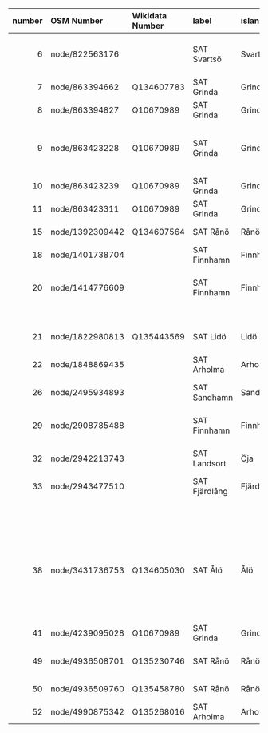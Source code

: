 |   number | OSM Number      | Wikidata Number   | label         | island    | access   | drinking_water   | note                                                                                            | note:en                                                                            | operator            | operator:wikidata   | contact_url   | contact_phone   | wikimedia_commons                               | image                                                                                                                                                  | image:license   | image:license:wikidata   | check_date   | start_date   | osm_notes_nearby                                                                                                         | osm_note_ids     | osm_note_links                                                                         | fixme                                                                                                                                            |
|---------:|:----------------|:------------------|:--------------|:----------|:---------|:-----------------|:------------------------------------------------------------------------------------------------|:-----------------------------------------------------------------------------------|:--------------------|:--------------------|:--------------|:----------------|:------------------------------------------------|:-------------------------------------------------------------------------------------------------------------------------------------------------------|:----------------|:-------------------------|:-------------|:-------------|:-------------------------------------------------------------------------------------------------------------------------|:-----------------|:---------------------------------------------------------------------------------------|:-------------------------------------------------------------------------------------------------------------------------------------------------|
|        6 | node/822563176  |                   | SAT Svartsö   | Svartsö   |          |                  |                                                                                                 |                                                                                    |                     |                     |               |                 |                                                 |                                                                                                                                                        |                 |                          |              |              | Fungerar detta dricksvatten 2025 https://www.openstreetmap.org/node/822563176                                            | 4874294          | https://www.openstreetmap.org/note/4874294                                             | saknar drinking_water-tag; saknar access; saknar bild; saknar operator; saknar länk till Wikidata; saknar check_date; kolla närliggande OSM Note |
|        7 | node/863394662  | Q134607783        | SAT Grinda    | Grinda    | yes      | yes              |                                                                                                 |                                                                                    |                     |                     |               |                 |                                                 | https://upload.wikimedia.org/wikipedia/commons/3/3f/SAT_Grinda_camping_vattenpump.jpg                                                                  | CC-0            | Q6938433                 | 2025-03-23   |              |                                                                                                                          |                  |                                                                                        | saknar operator                                                                                                                                  |
|        8 | node/863394827  | Q10670989         | SAT Grinda    | Grinda    | yes      | yes              |                                                                                                 |                                                                                    | Skärgårdsstiftelsen | Q10670989           |               |                 |                                                 | https://upload.wikimedia.org/wikipedia/commons/1/1c/SAT_Grinda_toalett_s%C3%B6dra_bryggan_20250826_03.jpg                                              | CC-0            | Q6938433                 | 2025-08-25   |              |                                                                                                                          |                  |                                                                                        |                                                                                                                                                  |
|        9 | node/863423228  | Q10670989         | SAT Grinda    | Grinda    | yes      | yes              |                                                                                                 |                                                                                    | Skärgårdsstiftelsen | Q10670989           |               |                 | Category:Grinda, public toilets 863423228       | https://upload.wikimedia.org/wikipedia/commons/9/9b/SAT_Grinda_20250825_Batch_20.jpg                                                                   | CC-0            | Q6938433                 |              |              | Finns denna eldstad här missade den då jag passerade 20250825 | Finns 2 toaletter Elsa och Pia här 15 år gamla uppgifter | 4930861, 4930857 | https://www.openstreetmap.org/note/4930861, https://www.openstreetmap.org/note/4930857 | saknar check_date; kolla närliggande OSM Note                                                                                                    |
|       10 | node/863423239  | Q10670989         | SAT Grinda    | Grinda    | yes      | yes              |                                                                                                 |                                                                                    | Skärgårdsstiftelsen | Q10670989           |               |                 | Category:Grinda,_public_toilets_Misse_863423239 | https://upload.wikimedia.org/wikipedia/commons/2/2a/SAT_Grinda_20250825_vandring_dokumentera_05.jpg                                                    | CC-0            | Q6938433                 | 2025-08-25   |              |                                                                                                                          |                  |                                                                                        |                                                                                                                                                  |
|       11 | node/863423311  | Q10670989         | SAT Grinda    | Grinda    | yes      | yes              |                                                                                                 |                                                                                    | Skärgårdsstiftelsen | Q10670989           |               |                 | Category:Grinda,_public_toilets_Sara_863423311  | https://upload.wikimedia.org/wikipedia/commons/9/97/SAT_Grinda_toalett_Linn_20250825_02.jpg                                                            | CC-0            | Q6938433                 | 2025-08-25   |              |                                                                                                                          |                  |                                                                                        |                                                                                                                                                  |
|       15 | node/1392309442 | Q134607564        | SAT Rånö      | Rånö      |          |                  |                                                                                                 |                                                                                    |                     |                     |               |                 |                                                 | https://upload.wikimedia.org/wikipedia/commons/b/b9/SAT_R%C3%A5n%C3%B6_vandring_2025_04_09.jpg                                                         | CC-0            |                          | 2025-08-02   |              |                                                                                                                          |                  |                                                                                        | saknar drinking_water-tag; saknar access; saknar operator                                                                                        |
|       18 | node/1401738704 |                   | SAT Finnhamn  | Finnhamn  | yes      | yes              |                                                                                                 |                                                                                    |                     |                     |               |                 |                                                 | https://upload.wikimedia.org/wikipedia/commons/thumb/b/b9/SAT_Finnhamn_camp_site_water_02.jpg/1536px-SAT_Finnhamn_camp_site_water_02.jpg               | CC-0            |                          | 2025-08-10   |              |                                                                                                                          |                  |                                                                                        | saknar operator; saknar länk till Wikidata                                                                                                       |
|       20 | node/1414776609 |                   | SAT Finnhamn  | Finnhamn  |          |                  |                                                                                                 |                                                                                    |                     |                     |               |                 |                                                 |                                                                                                                                                        |                 |                          |              |              | Vad är status på denna pump? Jag har tagit kort på dricksvattenpumparna och lagt upp dom på Wikicommons men missat denna | 4720705          | https://www.openstreetmap.org/note/4720705                                             | saknar drinking_water-tag; saknar access; saknar bild; saknar operator; saknar länk till Wikidata; saknar check_date; kolla närliggande OSM Note |
|          |                 |                   |               |           |          |                  |                                                                                                 |                                                                                    |                     |                     |               |                 |                                                 |                                                                                                                                                        |                 |                          |              |              |                                                                                                                          |                  |                                                                                        |                                                                                                                                                  |
|          |                 |                   |               |           |          |                  |                                                                                                 |                                                                                    |                     |                     |               |                 |                                                 |                                                                                                                                                        |                 |                          |              |              | https://commons.wikimedia.org/wiki/Category:SAT_Finnhamn_drinking_water                                                  |                  |                                                                                        |                                                                                                                                                  |
|       21 | node/1822980813 | Q135443569        | SAT Lidö      | Lidö      | yes      |                  |                                                                                                 |                                                                                    |                     |                     |               |                 |                                                 |                                                                                                                                                        |                 |                          |              |              |                                                                                                                          |                  |                                                                                        | saknar drinking_water-tag; saknar bild; saknar operator; saknar check_date                                                                       |
|       22 | node/1848869435 |                   | SAT Arholma   | Arholma   |          |                  |                                                                                                 |                                                                                    |                     |                     |               |                 |                                                 |                                                                                                                                                        |                 |                          |              |              |                                                                                                                          | 4872169          | https://www.openstreetmap.org/note/4872169                                             | saknar drinking_water-tag; saknar access; saknar bild; saknar operator; saknar länk till Wikidata; saknar check_date                             |
|       26 | node/2495934893 |                   | SAT Sandhamn  | Sandön    |          | yes              |                                                                                                 |                                                                                    |                     |                     |               |                 | Category:Sandhamn_public_toilet_13019730895     | https://upload.wikimedia.org/wikipedia/commons/thumb/9/96/Toaletter_Sandhamn_%282%29.jpg/960px-Toaletter_Sandhamn_%282%29.jpg                          | CC-0            | Q6938433                 | 2023-02-13   |              |                                                                                                                          |                  |                                                                                        | saknar access; saknar operator; saknar länk till Wikidata                                                                                        |
|       29 | node/2908785488 |                   | SAT Finnhamn  | Finnhamn  |          |                  |                                                                                                 |                                                                                    |                     |                     |               |                 |                                                 |                                                                                                                                                        |                 |                          |              |              | Need to check drinking water access...                                                                                   | 4917193          | https://www.openstreetmap.org/note/4917193                                             | saknar drinking_water-tag; saknar access; saknar bild; saknar operator; saknar länk till Wikidata; saknar check_date; kolla närliggande OSM Note |
|       32 | node/2942213743 |                   | SAT Landsort  | Öja       | yes      | yes              |                                                                                                 |                                                                                    |                     |                     |               |                 | Category:Landsort_public_toilet_2942213743      | https://upload.wikimedia.org/wikipedia/commons/5/5d/Landsort_Norrhamnen_toaletter_sopor.jpg                                                            | CC-0            | Q6938433q                |              |              |                                                                                                                          |                  |                                                                                        | saknar operator; saknar länk till Wikidata; saknar check_date                                                                                    |
|       33 | node/2943477510 |                   | SAT Fjärdlång | Fjärdlång | yes      | unknown          | måste bekräftas                                                                                 |                                                                                    |                     |                     |               |                 |                                                 | https://upload.wikimedia.org/wikipedia/commons/2/21/SAT_Fj%C3%A4rdl%C3%A5ng_2025_april_vattenkran_och_toalett.jpg                                      | CC-0            | Q6938433                 |              |              | Kolla status se https://commons.wikimedia.org/wiki/File:SAT_Fj%C3%A4rdl%C3%A5ng_2025_april_vattenkran_och_toalett.jpg    | 4718793          | https://www.openstreetmap.org/note/4718793                                             | dricksvatten ej testat / unknown; saknar operator; saknar länk till Wikidata; saknar check_date; kolla närliggande OSM Note                      |
|          |                 |                   |               |           |          |                  |                                                                                                 |                                                                                    |                     |                     |               |                 |                                                 |                                                                                                                                                        |                 |                          |              |              |                                                                                                                          |                  |                                                                                        |                                                                                                                                                  |
|          |                 |                   |               |           |          |                  |                                                                                                 |                                                                                    |                     |                     |               |                 |                                                 |                                                                                                                                                        |                 |                          |              |              | https://commons.wikimedia.org/wiki/Category:Fj%C3%A4rdl%C3%A5ng_public_toilet_2943477509                                 |                  |                                                                                        |                                                                                                                                                  |
|       38 | node/3431736753 | Q134605030        | SAT Ålö       | Ålö       | yes      |                  | Drickbart vatten Ta gärna vatten – men slösa inte. Det är ont om färskvatten i hela skärgården. | Drinkable water Please save on water. There is a water scarcity in the archipelago | Skärgårdsstiftelsen | Q10670989           |               |                 | Category:Ålö Storsand drinking water            | https://upload.wikimedia.org/wikipedia/commons/f/fc/SAT_%C3%85l%C3%B6_vandring_2025_april_55_-_vatten_vid_Storsand.jpg                                 | CC0 1.0         | Q6938433                 | 2025-08-06   |              |                                                                                                                          |                  |                                                                                        | saknar drinking_water-tag                                                                                                                        |
|       41 | node/4239095028 | Q10670989         | SAT Grinda    | Grinda    | yes      | yes              |                                                                                                 |                                                                                    | Skärgårdsstiftelsen | Q10670989           |               |                 | Category:Grinda,_public_toilets_4239095028      | https://upload.wikimedia.org/wikipedia/commons/f/fb/SAT_Grinda_20250825_bes%C3%B6k_03.jpg                                                              | CC-0            | Q6938433                 | 2025-08-25   |              |                                                                                                                          |                  |                                                                                        |                                                                                                                                                  |
|       49 | node/4936508701 | Q135230746        | SAT Rånö      | Rånö      |          |                  |                                                                                                 |                                                                                    |                     |                     |               |                 |                                                 |                                                                                                                                                        |                 |                          |              |              | Pratade med ansvarig för stugbyn skall finnas pump uppe i skogen                                                         | 4782421          | https://www.openstreetmap.org/note/4782421                                             | saknar drinking_water-tag; saknar access; saknar bild; saknar operator; saknar check_date; kolla närliggande OSM Note                            |
|       50 | node/4936509760 | Q135458780        | SAT Rånö      | Rånö      |          | yes              |                                                                                                 |                                                                                    |                     |                     |               |                 | Category:Rånö_drinking_water_Rånö_livs          | https://upload.wikimedia.org/wikipedia/commons/thumb/b/b0/R%C3%A5n%C3%B6_20250802_18.jpg/960px-R%C3%A5n%C3%B6_20250802_18.jpg                          | CC-0            | Q6938433                 | 2025-04-02   |              |                                                                                                                          |                  |                                                                                        | saknar access; saknar operator                                                                                                                   |
|       52 | node/4990875342 | Q135268016        | SAT Arholma   | Arholma   | yes      | yes              |                                                                                                 |                                                                                    |                     |                     |               |                 | Category:Arholma Österhamn dricksvatten         | https://upload.wikimedia.org/wikipedia/commons/thumb/a/ac/SAT_Arholma_20250813_vandring_leden_06.jpg/1536px-SAT_Arholma_20250813_vandring_leden_06.jpg | CC-0            | Q6938433                 | 2025-08-13   |              |                                                                                                                          |                  |                                                                                        | saknar operator                                                                                                                                  |